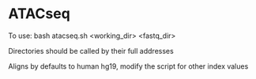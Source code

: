 # ATACseq
To use: bash atacseq.sh <working_dir> <fastq_dir> <adapters>
  
Directories should be called by their full addresses
  
Aligns by defaults to human hg19, modify the script for other index values

